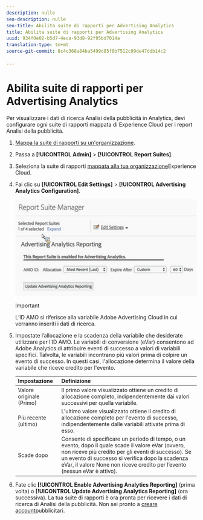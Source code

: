 ```yaml
---
description: nulle
seo-description: nulle
seo-title: Abilita suite di rapporti per Advertising Analytics
title: Abilita suite di rapporti per Advertising Analytics
uuid: 934f0e02-b5d7-4eca-93d8-92f95bd7014a
translation-type: tm+mt
source-git-commit: 8c4c368a84ba5499d85f0b7512c99de47ddb14c2

---
```



# Abilita suite di rapporti per Advertising Analytics

Per visualizzare i dati di ricerca Analisi della pubblicità in Analytics, devi configurare ogni suite di rapporti mappata di Experience Cloud per i report Analisi della pubblicità.

1. [Mappa la suite di rapporti su un'organizzazione](https://marketing.adobe.com/resources/help/en_US/mcloud/map-report-suite.html).
1. Passa a **[!UICONTROL Admin]** &gt; **[!UICONTROL Report Suites]**.

1. Seleziona la suite di rapporti [mappata alla tua organizzazione](https://marketing.adobe.com/resources/help/en_US/mcloud/map-report-suite.html)Experience Cloud.
1. Fai clic su **[!UICONTROL Edit Settings]** &gt; **[!UICONTROL Advertising Analytics Configuration]**.

   ![](assets/aa_reporting.png)

   >[!IMPORTANT]
   >
   >L’ID AMO si riferisce alla variabile Adobe Advertising Cloud in cui verranno inseriti i dati di ricerca.

1. Impostate l’allocazione e la scadenza della variabile che desiderate utilizzare per l’ID AMO. Le variabili di conversione (eVar) consentono ad Adobe Analytics di attribuire eventi di successo a valori di variabili specifici. Talvolta, le variabili incontrano più valori prima di colpire un evento di successo. In questi casi, l'allocazione determina il valore della variabile che riceve credito per l'evento.

   | Impostazione | Definizione |
   |--- |--- |
   | Valore originale (Primo) | Il primo valore visualizzato ottiene un credito di allocazione completo, indipendentemente dai valori successivi per quella variabile. |
   | Più recente (ultimo) | L'ultimo valore visualizzato ottiene il credito di allocazione completo per l'evento di successo, indipendentemente dalle variabili attivate prima di esso. |
   | Scade dopo | Consente di specificare un periodo di tempo, o un evento, dopo il quale scade il valore eVar (ovvero, non riceve più credito per gli eventi di successo).  Se un evento di successo si verifica dopo la scadenza eVar, il valore None non riceve credito per l’evento (nessun eVar è attivo). |

1. Fate clic **[!UICONTROL Enable Advertising Analytics Reporting]** (prima volta) o **[!UICONTROL Update Advertising Analytics Reporting]** (ora successiva). La tua suite di rapporti è ora pronta per ricevere i dati di ricerca di Analisi della pubblicità. Non sei pronto a [creare account](/help/integrate/c-advertising-analytics/c-adanalytics-workflow/aa-create-ad-account.md)pubblicitari.

